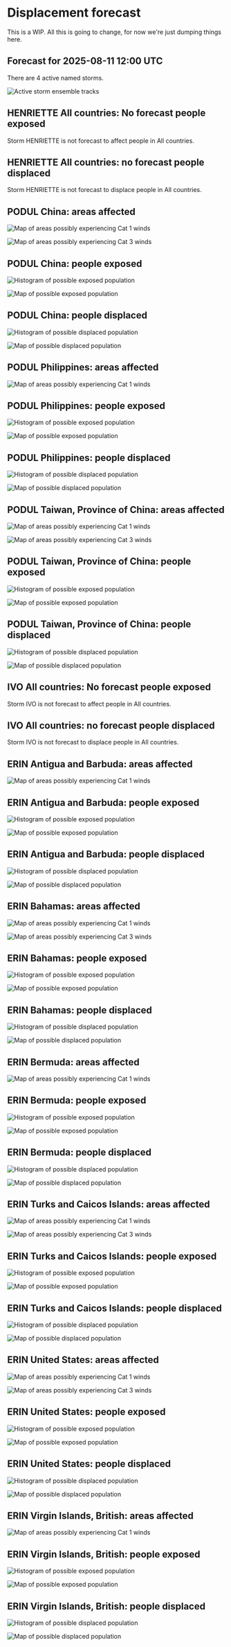 # Displacement forecast

This is a WIP. All this is going to change, for now we're just dumping things here.

## Forecast for 2025-08-11 12:00 UTC

There are 4 active named storms.

![Active storm ensemble tracks](ECMWF_TC_tracks_20250811120000.png)


## HENRIETTE All countries: No forecast people exposed

Storm HENRIETTE is not forecast to affect people in All countries.


## HENRIETTE All countries: no forecast people displaced

Storm HENRIETTE is not forecast to displace people in All countries.


## PODUL China: areas affected

![Map of areas possibly experiencing Cat 1 winds](impact-map_TC_ECMWF_ens_PODUL_2025-08-11_12UTC_CHN_cat1.png)


![Map of areas possibly experiencing Cat 3 winds](impact-map_TC_ECMWF_ens_PODUL_2025-08-11_12UTC_CHN_cat3.png)


## PODUL China: people exposed

![Histogram of possible exposed population](impact-histogram_TC_ECMWF_ens_PODUL_2025-08-11_12UTC_CHN_exposed.png)

![Map of possible exposed population](impact-map_TC_ECMWF_ens_PODUL_2025-08-11_12UTC_CHN_exposed.png)


## PODUL China: people displaced

![Histogram of possible displaced population](impact-histogram_TC_ECMWF_ens_PODUL_2025-08-11_12UTC_CHN_displaced.png)


![Map of possible displaced population](impact-map_TC_ECMWF_ens_PODUL_2025-08-11_12UTC_CHN_displaced.png)


## PODUL Philippines: areas affected

![Map of areas possibly experiencing Cat 1 winds](impact-map_TC_ECMWF_ens_PODUL_2025-08-11_12UTC_PHL_cat1.png)


## PODUL Philippines: people exposed

![Histogram of possible exposed population](impact-histogram_TC_ECMWF_ens_PODUL_2025-08-11_12UTC_PHL_exposed.png)

![Map of possible exposed population](impact-map_TC_ECMWF_ens_PODUL_2025-08-11_12UTC_PHL_exposed.png)


## PODUL Philippines: people displaced

![Histogram of possible displaced population](impact-histogram_TC_ECMWF_ens_PODUL_2025-08-11_12UTC_PHL_displaced.png)


![Map of possible displaced population](impact-map_TC_ECMWF_ens_PODUL_2025-08-11_12UTC_PHL_displaced.png)


## PODUL Taiwan, Province of China: areas affected

![Map of areas possibly experiencing Cat 1 winds](impact-map_TC_ECMWF_ens_PODUL_2025-08-11_12UTC_TWN_cat1.png)


![Map of areas possibly experiencing Cat 3 winds](impact-map_TC_ECMWF_ens_PODUL_2025-08-11_12UTC_TWN_cat3.png)


## PODUL Taiwan, Province of China: people exposed

![Histogram of possible exposed population](impact-histogram_TC_ECMWF_ens_PODUL_2025-08-11_12UTC_TWN_exposed.png)

![Map of possible exposed population](impact-map_TC_ECMWF_ens_PODUL_2025-08-11_12UTC_TWN_exposed.png)


## PODUL Taiwan, Province of China: people displaced

![Histogram of possible displaced population](impact-histogram_TC_ECMWF_ens_PODUL_2025-08-11_12UTC_TWN_displaced.png)


![Map of possible displaced population](impact-map_TC_ECMWF_ens_PODUL_2025-08-11_12UTC_TWN_displaced.png)


## IVO All countries: No forecast people exposed

Storm IVO is not forecast to affect people in All countries.


## IVO All countries: no forecast people displaced

Storm IVO is not forecast to displace people in All countries.


## ERIN Antigua and Barbuda: areas affected

![Map of areas possibly experiencing Cat 1 winds](impact-map_TC_ECMWF_ens_ERIN_2025-08-11_12UTC_ATG_cat1.png)


## ERIN Antigua and Barbuda: people exposed

![Histogram of possible exposed population](impact-histogram_TC_ECMWF_ens_ERIN_2025-08-11_12UTC_ATG_exposed.png)

![Map of possible exposed population](impact-map_TC_ECMWF_ens_ERIN_2025-08-11_12UTC_ATG_exposed.png)


## ERIN Antigua and Barbuda: people displaced

![Histogram of possible displaced population](impact-histogram_TC_ECMWF_ens_ERIN_2025-08-11_12UTC_ATG_displaced.png)


![Map of possible displaced population](impact-map_TC_ECMWF_ens_ERIN_2025-08-11_12UTC_ATG_displaced.png)


## ERIN Bahamas: areas affected

![Map of areas possibly experiencing Cat 1 winds](impact-map_TC_ECMWF_ens_ERIN_2025-08-11_12UTC_BHS_cat1.png)


![Map of areas possibly experiencing Cat 3 winds](impact-map_TC_ECMWF_ens_ERIN_2025-08-11_12UTC_BHS_cat3.png)


## ERIN Bahamas: people exposed

![Histogram of possible exposed population](impact-histogram_TC_ECMWF_ens_ERIN_2025-08-11_12UTC_BHS_exposed.png)

![Map of possible exposed population](impact-map_TC_ECMWF_ens_ERIN_2025-08-11_12UTC_BHS_exposed.png)


## ERIN Bahamas: people displaced

![Histogram of possible displaced population](impact-histogram_TC_ECMWF_ens_ERIN_2025-08-11_12UTC_BHS_displaced.png)


![Map of possible displaced population](impact-map_TC_ECMWF_ens_ERIN_2025-08-11_12UTC_BHS_displaced.png)


## ERIN Bermuda: areas affected

![Map of areas possibly experiencing Cat 1 winds](impact-map_TC_ECMWF_ens_ERIN_2025-08-11_12UTC_BMU_cat1.png)


## ERIN Bermuda: people exposed

![Histogram of possible exposed population](impact-histogram_TC_ECMWF_ens_ERIN_2025-08-11_12UTC_BMU_exposed.png)

![Map of possible exposed population](impact-map_TC_ECMWF_ens_ERIN_2025-08-11_12UTC_BMU_exposed.png)


## ERIN Bermuda: people displaced

![Histogram of possible displaced population](impact-histogram_TC_ECMWF_ens_ERIN_2025-08-11_12UTC_BMU_displaced.png)


![Map of possible displaced population](impact-map_TC_ECMWF_ens_ERIN_2025-08-11_12UTC_BMU_displaced.png)


## ERIN Turks and Caicos Islands: areas affected

![Map of areas possibly experiencing Cat 1 winds](impact-map_TC_ECMWF_ens_ERIN_2025-08-11_12UTC_TCA_cat1.png)


![Map of areas possibly experiencing Cat 3 winds](impact-map_TC_ECMWF_ens_ERIN_2025-08-11_12UTC_TCA_cat3.png)


## ERIN Turks and Caicos Islands: people exposed

![Histogram of possible exposed population](impact-histogram_TC_ECMWF_ens_ERIN_2025-08-11_12UTC_TCA_exposed.png)

![Map of possible exposed population](impact-map_TC_ECMWF_ens_ERIN_2025-08-11_12UTC_TCA_exposed.png)


## ERIN Turks and Caicos Islands: people displaced

![Histogram of possible displaced population](impact-histogram_TC_ECMWF_ens_ERIN_2025-08-11_12UTC_TCA_displaced.png)


![Map of possible displaced population](impact-map_TC_ECMWF_ens_ERIN_2025-08-11_12UTC_TCA_displaced.png)


## ERIN United States: areas affected

![Map of areas possibly experiencing Cat 1 winds](impact-map_TC_ECMWF_ens_ERIN_2025-08-11_12UTC_USA_cat1.png)


![Map of areas possibly experiencing Cat 3 winds](impact-map_TC_ECMWF_ens_ERIN_2025-08-11_12UTC_USA_cat3.png)


## ERIN United States: people exposed

![Histogram of possible exposed population](impact-histogram_TC_ECMWF_ens_ERIN_2025-08-11_12UTC_USA_exposed.png)

![Map of possible exposed population](impact-map_TC_ECMWF_ens_ERIN_2025-08-11_12UTC_USA_exposed.png)


## ERIN United States: people displaced

![Histogram of possible displaced population](impact-histogram_TC_ECMWF_ens_ERIN_2025-08-11_12UTC_USA_displaced.png)


![Map of possible displaced population](impact-map_TC_ECMWF_ens_ERIN_2025-08-11_12UTC_USA_displaced.png)


## ERIN Virgin Islands, British: areas affected

![Map of areas possibly experiencing Cat 1 winds](impact-map_TC_ECMWF_ens_ERIN_2025-08-11_12UTC_VGB_cat1.png)


## ERIN Virgin Islands, British: people exposed

![Histogram of possible exposed population](impact-histogram_TC_ECMWF_ens_ERIN_2025-08-11_12UTC_VGB_exposed.png)

![Map of possible exposed population](impact-map_TC_ECMWF_ens_ERIN_2025-08-11_12UTC_VGB_exposed.png)


## ERIN Virgin Islands, British: people displaced

![Histogram of possible displaced population](impact-histogram_TC_ECMWF_ens_ERIN_2025-08-11_12UTC_VGB_displaced.png)


![Map of possible displaced population](impact-map_TC_ECMWF_ens_ERIN_2025-08-11_12UTC_VGB_displaced.png)


